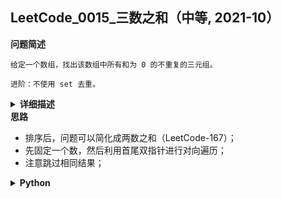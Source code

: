 ## LeetCode_0015_三数之和（中等, 2021-10）
<!--info
tags: [首尾双指针, 排序, lc100]
source: LeetCode
level: 中等
number: '0015'
name: 三数之和
companies: []
-->

<summary><b>问题简述</b></summary> 

```text
给定一个数组，找出该数组中所有和为 0 的不重复的三元组。

进阶：不使用 set 去重。
```


<details><summary><b>详细描述</b></summary> 

```text
给你一个包含 n 个整数的数组 nums，判断 nums 中是否存在三个元素 a，b，c ，使得 a + b + c = 0 ？请你找出所有和为 0 且不重复的三元组。

注意：答案中不可以包含重复的三元组。

示例 1：
    输入：nums = [-1,0,1,2,-1,-4]
    输出：[[-1,-1,2],[-1,0,1]]

示例 2：
    输入：nums = []
    输出：[]

示例 3：
    输入：nums = [0]
    输出：[]

提示：
    0 <= nums.length <= 3000
    -10^5 <= nums[i] <= 10^5

来源：力扣（LeetCode）
链接：https://leetcode-cn.com/problems/3sum
著作权归领扣网络所有。商业转载请联系官方授权，非商业转载请注明出处。
```

</details>


<summary><b>思路</b></summary>

- 排序后，问题可以简化成两数之和（LeetCode-167）；
- 先固定一个数，然后利用首尾双指针进行对向遍历；
- 注意跳过相同结果；

<details><summary><b>Python</b></summary> 

```python
from typing import List

class Solution:
    def threeSum(self, nums: List[int]) -> List[List[int]]:

        ret = []
        target = 0
        nums.sort()

        L = len(nums)
        for i in range(L - 2):  # 固定第一个数

            # 剪枝
            if i > 0 and nums[i] == nums[i - 1]: continue
            if nums[i] + nums[i + 1] + nums[i + 2] > target: break
            if nums[i] + nums[L - 1] + nums[L - 2] < target: continue

            # 首尾指针
            l, r = i + 1, len(nums) - 1
            while l < r:

                if (s := nums[i] + nums[l] + nums[r]) < target:
                    l += 1
                elif s > target:
                    r -= 1
                else:
                    ret.append([nums[i], nums[l], nums[r]])

                    l += 1
                    r -= 1
                    # 剪枝，注意边界条件
                    while l < r and nums[l] == nums[l - 1]: l += 1
                    while l < r and nums[r] == nums[r + 1]: r -= 1

        return ret

```

</details>

